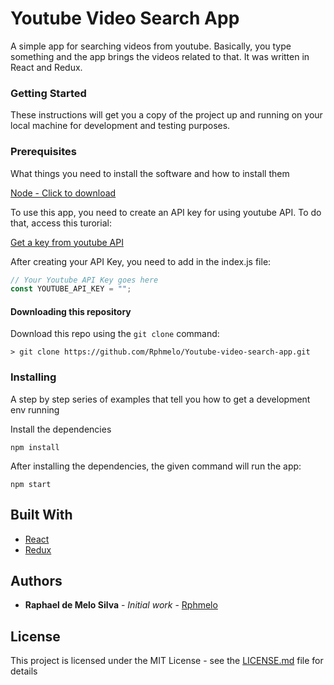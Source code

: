 # Youtube Video Search App

A simple app for searching videos from youtube. Basically, you type something and the app brings the videos related to that.
It was written in React and Redux.

### Getting Started

These instructions will get you a copy of the project up and running on your local machine for development and testing purposes.

### Prerequisites

What things you need to install the software and how to install them

[Node - Click to download](https://nodejs.org/en/)


To use this app, you need to create an API key for using youtube API. To do that, access this turorial:

[Get a key from youtube API](https://developers.google.com/youtube/v3/getting-started?hl=pt-br)

After creating your API Key, you need to add in the index.js file:

``` javascript
// Your Youtube API Key goes here
const YOUTUBE_API_KEY = "";

```
#### Downloading this repository
Download this repo using the ```git clone``` command:

```
> git clone https://github.com/Rphmelo/Youtube-video-search-app.git
```

### Installing

A step by step series of examples that tell you how to get a development env running

Install the dependencies

```
npm install
```

After installing the dependencies, the given command will run the app:

```
npm start
```

## Built With

* [React](https://reactjs.org/) 
* [Redux](https://redux.js.org/) 

## Authors

* **Raphael de Melo Silva** - *Initial work* - [Rphmelo](https://github.com/Rphmelo)

## License

This project is licensed under the MIT License - see the [LICENSE.md](LICENSE.md) file for details
